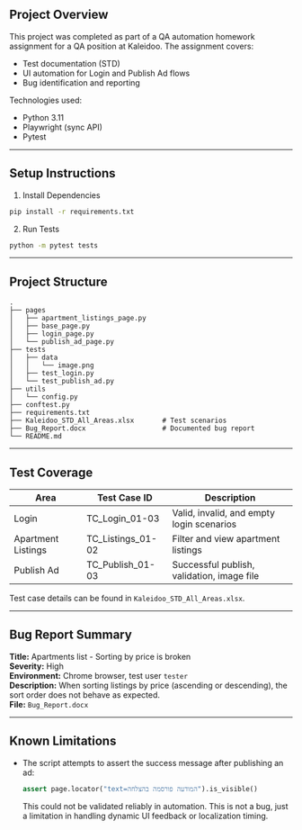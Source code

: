 ## Project Overview

This project was completed as part of a QA automation homework assignment for a QA position at Kaleidoo. The assignment covers:

- Test documentation (STD)
- UI automation for Login and Publish Ad flows
- Bug identification and reporting

Technologies used:

- Python 3.11
- Playwright (sync API)
- Pytest

---

## Setup Instructions

1. Install Dependencies

```bash
pip install -r requirements.txt
```

2. Run Tests

```bash
python -m pytest tests
```

---

## Project Structure

```
.
├── pages
│   ├── apartment_listings_page.py
│   ├── base_page.py
│   ├── login_page.py
│   └── publish_ad_page.py
├── tests
│   ├── data
│   │   └── image.png
│   ├── test_login.py
│   └── test_publish_ad.py
├── utils
│   └── config.py
├── conftest.py
├── requirements.txt
├── Kaleidoo_STD_All_Areas.xlsx       # Test scenarios
├── Bug_Report.docx                   # Documented bug report
└── README.md
```

---

## Test Coverage

| Area               | Test Case ID        | Description                                |
| ------------------ | ------------------- | ------------------------------------------ |
| Login              | TC\_Login\_01-03    | Valid, invalid, and empty login scenarios  |
| Apartment Listings | TC\_Listings\_01-02 | Filter and view apartment listings         |
| Publish Ad         | TC\_Publish\_01-03  | Successful publish, validation, image file |

Test case details can be found in `Kaleidoo_STD_All_Areas.xlsx`.

---

## Bug Report Summary

**Title:** Apartments list - Sorting by price is broken\
**Severity:** High\
**Environment:** Chrome browser, test user `tester`\
**Description:** When sorting listings by price (ascending or descending), the sort order does not behave as expected.\
**File:** `Bug_Report.docx`

---

## Known Limitations

- The script attempts to assert the success message after publishing an ad:
  ```python
  assert page.locator("text=המודעה פורסמה בהצלחה").is_visible()
  ```
  This could not be validated reliably in automation. This is not a bug, just a limitation in handling dynamic UI feedback or localization timing.

